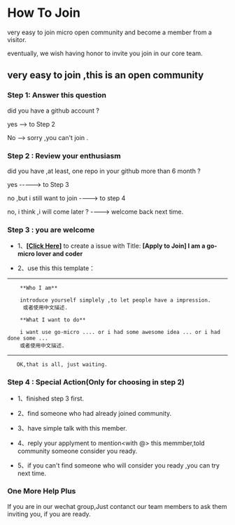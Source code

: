 # How To Join

very easy to join micro open community and become a member from a visitor.

eventually, we wish having honor to invite you join in our core team.

## very easy to join ,this is an open community

### Step 1: Answer this question

did you have a github account ?

yes --> to Step 2

No --> sorry ,you can't join .


### Step 2 : Review your enthusiasm

did you have ,at least, one repo in your github more than 6 month ?

yes -----> to Step 3

no ,but i still want to join ----> to step 4

no, i think ,i will come later ? ----> welcome back next time.

### Step 3 : you are welcome

- 1、**[[Click Here](https://github.com/micro-community/how-to-join/issues/new)]** to create a issue with Title: **[Apply to Join] I am a go-micro lover and coder**

- 2、use this this template：

-------

        **Who I am**

        introduce yourself simplely ,to let people have a impression.
         或者使用中文描述.

        **What I want to do**

        i want use go-micro .... or i had some awesome idea ... or i had done some ...
        或者使用中文描述.

-------

       OK,that is all, just waiting.


### Step 4 : Special Action(Only for choosing <No> in step 2)

- 1、finished step 3 first.

- 2、find someone who had already joined community.

- 3、have simple talk with this member.

- 4、reply your applyment to mention<with @> this memmber,told community someone consider you ready.

- 5、if you can't find someone who will consider you ready ,you can try next time.

### One More Help Plus

If you are in our wechat group,Just contanct our team members to ask them inviting you, if you are ready.

